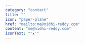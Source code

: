```yaml
---
category: "contact"
title: ""
icon: "paper-plane"
href: "mailto:me@nidhi-reddy.com"
content: "me@nidhi-reddy.com"
iconText: "ᵔᴥᵔ"
---
```

